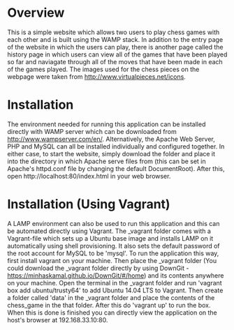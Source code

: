 # Overview
This is a simple website which allows two users to play chess games with each other and is built using the WAMP stack. In addition to the entry page of the website in which the users can play, there is another page called the history page in which users can view all of the games that have been played so far and naviagate through all of the moves that have been made in each of the games played. The images used for the chess pieces on the webpage were taken from http://www.virtualpieces.net/icons.

# Installation
The environment needed for running this application can be installed directly with WAMP server which can be downloaded from http://www.wampserver.com/en/. Alternatively, the Apache Web Server, PHP and MySQL can all be installed individually and configured together. In either case, to start the website, simply download the folder and place it into the directory in which Apache serve files from (this can be set in Apache's httpd.conf file by changing the default DocumentRoot). After this, open http://localhost:80/index.html in your web browser.

# Installation (Using Vagrant)
A LAMP environment can also be used to run this application and this can be automated directly using Vagrant. The _vagrant folder comes with a Vagrant-file which sets up a Ubuntu base image and installs LAMP on it automatically using shell provisioning. It also sets the default password of the root account for MySQL to be 'mysql'. To run the application this way, first install vagrant on your machine. Then place the _vagrant folder (You could download the _vagrant folder directly by using DownGit - https://minhaskamal.github.io/DownGit/#/home) and its contents anywhere on your machine. Open the terminal in the _vagrant folder and run 'vagrant box add ubuntu/trusty64' to add Ubuntu 14.04 LTS to Vagrant. Then create a folder called 'data' in the _vagrant folder and place the contents of the chess_game in the that folder. After this do 'vagrant up' to run the box. When this is done is finished you can directly view the application on the host's browser at 192.168.33.10:80.

